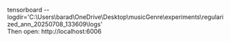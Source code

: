  tensorboard --logdir='C:\Users\barad\OneDrive\Desktop\musicGenre\experiments\regularized_ann_20250708_133609\logs'   
   Then open: http://localhost:6006

   ```
   